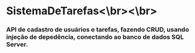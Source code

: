 # SistemaDeTarefas<\br><\br>

### API de cadastro de usuários e tarefas, fazendo CRUD, usando injeção de depedência, conectando ao banco de dados SQL Server.
